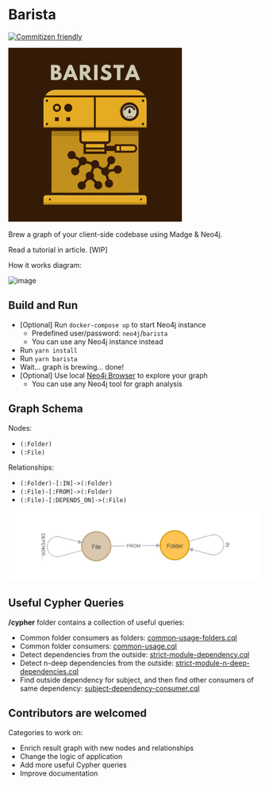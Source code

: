 # Barista

[![Commitizen friendly](https://img.shields.io/badge/commitizen-friendly-brightgreen.svg)](http://commitizen.github.io/cz-cli/)

![barista-logo](/docs/img/barista-logo.png)

Brew a graph of your client-side codebase using Madge & Neo4j.

Read a tutorial in article. [WIP]

How it works diagram:

![image](https://user-images.githubusercontent.com/6023235/140647437-54c8f8bc-9d5e-4ef8-9b7a-1982d2066c7c.png)

## Build and Run

- [Optional] Run `docker-compose up` to start Neo4j instance
  - Predefined user/password: `neo4j`/`barista`
  - You can use any Neo4j instance instead
- Run `yarn install`
- Run `yarn barista`
- Wait... graph is brewing... done!
- [Optional] Use local [Neo4j Browser](http://localhost:7474) to explore your graph
  - You can use any Neo4j tool for graph analysis

## Graph Schema

Nodes:

- `(:Folder)`
- `(:File)`

Relationships:

- `(:Folder)-[:IN]->(:Folder)`
- `(:File)-[:FROM]->(:Folder)`
- `(:File)-[:DEPENDS_ON]->(:File)`

![schema](/docs/img/schema.png)

## Useful Cypher Queries

**/cypher** folder contains a collection of useful queries:

- Common folder consumers as folders: [common-usage-folders.cql](./cypher/common-usage-folders.cql)
- Common folder consumers: [common-usage.cql](./cypher/common-usage.cql)
- Detect dependencies from the outside: [strict-module-dependency.cql](./cypher/strict-module-dependency.cql)
- Detect n-deep dependencies from the outside: [strict-module-n-deep-dependencies.cql](./cypher/strict-module-n-deep-dependencies.cql)
- Find outside dependency for subject, and then find other consumers of same dependency: [subject-dependency-consumer.cql](./cypher/subject-dependency-consumer.cql)

## Contributors are welcomed

Categories to work on:

- Enrich result graph with new nodes and relationships
- Change the logic of application
- Add more useful Cypher queries
- Improve documentation
